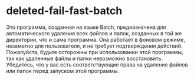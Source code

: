 # deleted-fail-fast-batch
Это программа, созданная на языке Batch, предназначена для автоматического удаления всех файлов и папок, созданных в той же директории, что и сама программа. Она работает в фоновом режиме, незаметно для пользователя, и не требует подтверждения действий. Пожалуйста, будьте осторожны при использовании этой программы, так как удаленные файлы и папки невозможно восстановить. Убедитесь, что у вас есть соответствующие права на удаление файлов или папок перед запуском этой программы.

